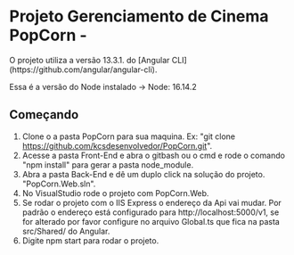 # Projeto Gerenciamento de Cinema PopCorn - 

<p>O projeto utiliza a versão 13.3.1. do [Angular CLI](https://github.com/angular/angular-cli).</p>
<p>Essa é a versão do Node instalado -> Node: 16.14.2</p>


## Começando

1. Clone o a pasta PopCorn para sua maquina. Ex: "git clone https://github.com/kcsdesenvolvedor/PopCorn.git".
2. Acesse a pasta Front-End e abra o gitbash ou o cmd e rode o comando "npm install" para gerar a pasta node_module.
3. Abra a pasta Back-End e dê um duplo click na solução do projeto. "PopCorn.Web.sln".
4. No VisualStudio rode o projeto com PopCorn.Web.
5. Se rodar o projeto com o IIS Express o endereço da Api vai mudar. Por padrão o endereço está configurado para http://localhost:5000/v1, se for alterado por favor configure no arquivo Global.ts que fica na pasta src/Shared/ do Angular.
6. Digite npm start para rodar o projeto.

